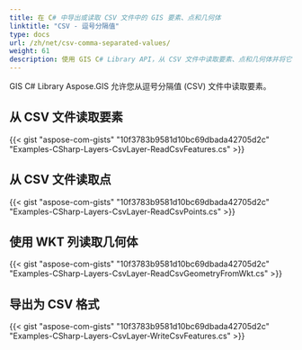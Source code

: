 ```yaml
---
title: 在 C# 中导出或读取 CSV 文件中的 GIS 要素、点和几何体
linktitle: "CSV - 逗号分隔值"
type: docs
url: /zh/net/csv-comma-separated-values/
weight: 61
description: 使用 GIS C# Library API，从 CSV 文件中读取要素、点和几何体并将它们导出到 CSV 文件。
---
```


GIS C# Library Aspose.GIS 允许您从逗号分隔值 (CSV) 文件中读取要素。
## **从 CSV 文件读取要素**
{{< gist "aspose-com-gists" "10f3783b9581d10bc69dbada42705d2c" "Examples-CSharp-Layers-CsvLayer-ReadCsvFeatures.cs" >}}
## **从 CSV 文件读取点**
{{< gist "aspose-com-gists" "10f3783b9581d10bc69dbada42705d2c" "Examples-CSharp-Layers-CsvLayer-ReadCsvPoints.cs" >}}
## **使用 WKT 列读取几何体**
{{< gist "aspose-com-gists" "10f3783b9581d10bc69dbada42705d2c" "Examples-CSharp-Layers-CsvLayer-ReadCsvGeometryFromWkt.cs" >}}
## **导出为 CSV 格式**
{{< gist "aspose-com-gists" "10f3783b9581d10bc69dbada42705d2c" "Examples-CSharp-Layers-CsvLayer-WriteCsvFeatures.cs" >}}
